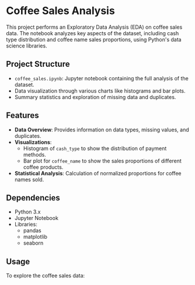 # Coffee Sales Analysis

This project performs an Exploratory Data Analysis (EDA) on coffee sales data. The notebook analyzes key aspects of the dataset, including cash type distribution and coffee name sales proportions, using Python's data science libraries.

## Project Structure

- `coffee_sales.ipynb`: Jupyter notebook containing the full analysis of the dataset.
- Data visualization through various charts like histograms and bar plots.
- Summary statistics and exploration of missing data and duplicates.

## Features

- **Data Overview**: Provides information on data types, missing values, and duplicates.
- **Visualizations**:
  - Histogram of `cash_type` to show the distribution of payment methods.
  - Bar plot for `coffee_name` to show the sales proportions of different coffee products.
- **Statistical Analysis**: Calculation of normalized proportions for coffee names sold.

## Dependencies

- Python 3.x
- Jupyter Notebook
- Libraries: 
  - pandas
  - matplotlib
  - seaborn

## Usage

To explore the coffee sales data:
